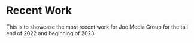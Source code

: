# Recent Work
 This is to showcase the most recent work for Joe Media Group for the tail end of 2022 and beginning of 2023

